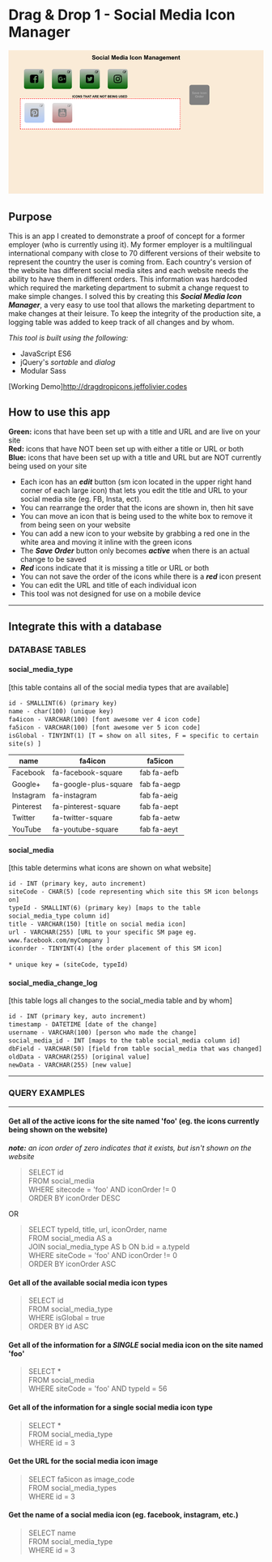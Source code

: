 # Drag & Drop 1 - Social Media Icon Manager

![Page Image](./public/images/dragdrop_icons.png)

## Purpose

This is an app I created to demonstrate a proof of concept for a former employer (who is currently using it). My former employer is a multilingual international company with close to 70 different versions of their website to represent the country the user is coming from. Each country's version of the website has different social media sites and each website needs the ability to have them in different orders. This information was hardcoded which required the marketing department to submit a change request to make simple changes. I solved this by creating this **_Social Media Icon Manager_**, a very easy to use tool that allows the marketing department to make changes at their leisure. To keep the integrity of the production site, a logging table was added to keep track of all changes and by whom.

_This tool is built using the following:_

- JavaScript ES6
- jQuery's _sortable_ and _dialog_
- Modular Sass

[Working Demo]http://dragdropicons.jeffolivier.codes

## How to use this app

**Green:** icons that have been set up with a title and URL and are live on your site<br>
**Red:** icons that have NOT been set up with either a title or URL or both<br>
**Blue:** icons that have been set up with a title and URL but are NOT currently being used on your site

- Each icon has an **_edit_** button (sm icon located in the upper right hand corner of each large icon) that lets you edit the title and URL to your social media site (eg. FB, Insta, ect).
- You can rearrange the order that the icons are shown in, then hit save
- You can move an icon that is being used to the white box to remove it from being seen on your website
- You can add a new icon to your website by grabbing a red one in the white area and moving it inline with the green icons
- The **_Save Order_** button only becomes **_active_** when there is an actual change to be saved
- **_Red_** icons indicate that it is missing a title or URL or both
- You can not save the order of the icons while there is a **_red_** icon present
- You can edit the URL and title of each individual icon
- This tool was not designed for use on a mobile device

---

## Integrate this with a database

### DATABASE TABLES

#### social_media_type

[this table contains all of the social media types that are available]

    id - SMALLINT(6) (primary key)
    name - char(100) (unique key)
    fa4icon - VARCHAR(100) [font awesome ver 4 icon code]
    fa5icon - VARCHAR(100) [font awesome ver 5 icon code]
    isGlobal - TINYINT(1) [T = show on all sites, F = specific to certain site(s) ]

| name      | fa4icon               | fa5icon     |
| --------- | --------------------- | ----------- |
| Facebook  | fa-facebook-square    | fab fa-aefb |
| Google+   | fa-google-plus-square | fab fa-aegp |
| Instagram | fa-instagram          | fab fa-aeig |
| Pinterest | fa-pinterest-square   | fab fa-aept |
| Twitter   | fa-twitter-square     | fab fa-aetw |
| YouTube   | fa-youtube-square     | fab fa-aeyt |

#### social_media

[this table determins what icons are shown on what website]

    id - INT (primary key, auto increment)
    siteCode - CHAR(5) [code representing which site this SM icon belongs on]
    typeId - SMALLINT(6) (primary key) [maps to the table social_media_type column id]
    title - VARCHAR(150) [title on social media icon]
    url - VARCHAR(255) [URL to your specific SM page eg. www.facebook.com/myCompany ]
    iconrder - TINYINT(4) [the order placement of this SM icon]

    * unique key = (siteCode, typeId)

#### social_media_change_log

[this table logs all changes to the social_media table and by whom]

    id - INT (primary key, auto increment)
    timestamp - DATETIME [date of the change]
    username - VARCHAR(100) [person who made the change]
    social_media_id - INT [maps to the table social_media column id]
    dbField - VARCHAR(50) [field from table social_media that was changed]
    oldData - VARCHAR(255) [original value]
    newData - VARCHAR(255) [new value]

---

### QUERY EXAMPLES

---

#### Get all of the active icons for the site named 'foo' (eg. the icons currently being shown on the website)

**_note:_** _an icon order of zero indicates that it exists, but isn't shown on the website_

> SELECT id<br>
> FROM social_media<br>
> WHERE sitecode = 'foo' AND iconOrder != 0<br>
> ORDER BY iconOrder DESC

OR

> SELECT typeId, title, url, iconOrder, name<br>
> FROM social_media AS a<br>
> JOIN social_media_type AS b ON b.id = a.typeId<br>
> WHERE siteCode = 'foo' AND iconOrder != 0<br>
> ORDER BY iconOrder ASC

#### Get all of the available social media icon types

> SELECT id<br>
> FROM social_media_type<br>
> WHERE isGlobal = true<br>
> ORDER BY id ASC

#### Get all of the information for a _SINGLE_ social media icon on the site named 'foo'

> SELECT \*<br>
> FROM social_media<br>
> WHERE siteCode = 'foo' AND typeId = 56

#### Get all of the information for a single social media icon type

> SELECT \*<br>
> FROM social_media_type<br>
> WHERE id = 3

#### Get the URL for the social media icon image

> SELECT fa5icon as image_code<br>
> FROM social_media_types<br>
> WHERE id = 3

#### Get the name of a social media icon (eg. facebook, instagram, etc.)

> SELECT name<br>
> FROM social_media_type<br>
> WHERE id = 3

